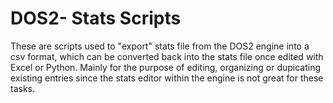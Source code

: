 # DOS2- Stats Scripts
These are scripts used to "export" stats file from the DOS2 engine into a csv format, which can be converted back into the stats file once edited with Excel or Python. 
Mainly for the purpose of editing, organizing or dupicating existing entries since the stats editor within the engine is not great for these tasks.

